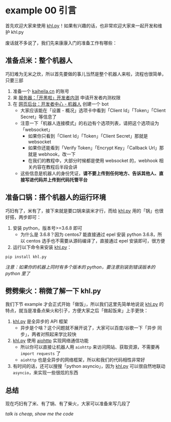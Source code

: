 # example 00 引言

首先欢迎大家来使用 [khl.py](https://github.com/TWT233/khl.py)！如果有兴趣的话，也非常欢迎大家来一起开发和维护 khl.py

废话就不多说了，我们先来康康入门的准备工作有哪些：

## 准备点米：整个机器人

巧妇难为无米之炊，所以首先要做的事儿当然是整个机器人来啦，流程也很简单，只要三部

1. 准备一个 [kaiheila.cn](kaiheila.cn) 的账号
2. 来 [服务器：「开黑啦」开发者内测](https://kaihei.co/RzFIH8) 申请开发者内测权限
3. 在 [网页后台：开发者中心 - 机器人](https://developer.kaiheila.cn/bot/index) 创建一个 bot
   - 大家应该能在「设置 - 概况」选项卡中看到「Client Id」「Token」「Client Secret」等信息了
   - 注意一下「机器人连接模式」的右边有个选项列表，请把这个选项设为「websocket」
     - 如果你只看到「Client Id」「Token」「Client Secret」那就是 websocket
     - 如果你还能看到「Verify Token」「Encrypt Key」「Callback Url」那就是 webhook，改一下
     - 在我们的教程中，大部分时候都是使用 websocket 的，webhook 相关内容在教程后半段会讲
   - 这些信息是机器人的身份凭证，**请不要上传到任何地方、告诉其他人、直接写进代码并上传到代码托管平台**

## 准备口锅：搭个机器人的运行环境

巧妇有了，米有了，接下来就是要口锅来装米才行，而给 [khl.py](https://github.com/TWT233/khl.py) 用的「锅」也很好搭，两步即可：

1. 安装 python，版本号>=3.6.8 即可
   - 为什么是 3.6.8？因为 centos7 能直接通过 epel 安装 python 3.6.8，所以 centos 选手也不需要从源码编译了，直接通过 epel 安装即可，很方便
2. 运行以下命令来安装 [khl.py](https://github.com/TWT233/khl.py)：

```shell
pip install khl.py
```

_注意：如果你的机器上同时有多个版本的 python，要注意别装到错误版本的 python 里了_

## 劈劈柴火：稍微了解一下 khl.py

我们下节 example 才会正式开始「做饭」，所以我们这里先简单地说说 [khl.py](https://github.com/TWT233/khl.py) 的特点，就当是准备点柴火和引子，方便大家之后「做起饭来」上手更快：

1. [khl.py](https://github.com/TWT233/khl.py) 是全异步的 API 框架
   - 异步是个啥？这个问题就不展开说了，大家可以百度/谷歌一下「异步 同步」，两者对照起来学比较快
2. [khl.py](https://github.com/TWT233/khl.py) 使用 [aiohttp](https://docs.aiohttp.org/en/stable/) 实现网络通信功能
   - 所以你可以直接让机器人用 `aiohttp` 来访问网站、获取资源，不需要再 `import requests` 了
   - `aiohttp` 也是全异步的网络框架，所以和我们的代码相性非常好
3. 有时间的话，还可以搜搜「python asyncio」，因为 [khl.py](https://github.com/TWT233/khl.py) 可以很自然地联动 `asyncio`，来实现一些很炫的东西

## 总结

现在巧妇有了米、有了锅、有了柴火，大家可以准备来写几段了

_talk is cheap, show me the code_
